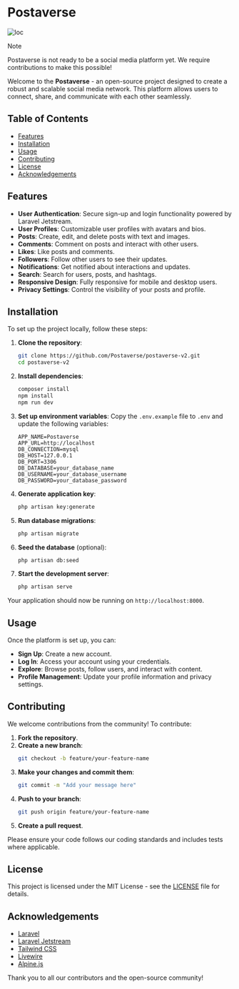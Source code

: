 # Postaverse
![loc](https://img.shields.io/endpoint?url=https://ghloc.vercel.app/api/postaverse/postaverse-v2/badge?filter=.php$&label=Lines%20of%20Code%20(PHP)&color=B66BFE)

> [!NOTE]
> Postaverse is not ready to be a social media platform yet. We require contributions to make this possible!

Welcome to the **Postaverse** - an open-source project designed to create a robust and scalable social media network. This platform allows users to connect, share, and communicate with each other seamlessly.

## Table of Contents

- [Features](#features)
- [Installation](#installation)
- [Usage](#usage)
- [Contributing](#contributing)
- [License](#license)
- [Acknowledgements](#acknowledgements)

## Features

- **User Authentication**: Secure sign-up and login functionality powered by Laravel Jetstream.
- **User Profiles**: Customizable user profiles with avatars and bios.
- **Posts**: Create, edit, and delete posts with text and images.
- **Comments**: Comment on posts and interact with other users.
- **Likes**: Like posts and comments.
- **Followers**: Follow other users to see their updates.
- **Notifications**: Get notified about interactions and updates.
- **Search**: Search for users, posts, and hashtags.
- **Responsive Design**: Fully responsive for mobile and desktop users.
- **Privacy Settings**: Control the visibility of your posts and profile.

## Installation

To set up the project locally, follow these steps:

1. **Clone the repository**:
    ```bash
    git clone https://github.com/Postaverse/postaverse-v2.git
    cd postaverse-v2
    ```

2. **Install dependencies**:
    ```bash
    composer install
    npm install
    npm run dev
    ```

3. **Set up environment variables**:
    Copy the `.env.example` file to `.env` and update the following variables:
    ```
    APP_NAME=Postaverse
    APP_URL=http://localhost
    DB_CONNECTION=mysql
    DB_HOST=127.0.0.1
    DB_PORT=3306
    DB_DATABASE=your_database_name
    DB_USERNAME=your_database_username
    DB_PASSWORD=your_database_password
    ```

4. **Generate application key**:
    ```bash
    php artisan key:generate
    ```

5. **Run database migrations**:
    ```bash
    php artisan migrate
    ```

6. **Seed the database** (optional):
    ```bash
    php artisan db:seed
    ```

7. **Start the development server**:
    ```bash
    php artisan serve
    ```

Your application should now be running on `http://localhost:8000`.

## Usage

Once the platform is set up, you can:

- **Sign Up**: Create a new account.
- **Log In**: Access your account using your credentials.
- **Explore**: Browse posts, follow users, and interact with content.
- **Profile Management**: Update your profile information and privacy settings.

## Contributing

We welcome contributions from the community! To contribute:

1. **Fork the repository**.
2. **Create a new branch**:
    ```bash
    git checkout -b feature/your-feature-name
    ```
3. **Make your changes and commit them**:
    ```bash
    git commit -m "Add your message here"
    ```
4. **Push to your branch**:
    ```bash
    git push origin feature/your-feature-name
    ```
5. **Create a pull request**.

Please ensure your code follows our coding standards and includes tests where applicable.

## License

This project is licensed under the MIT License - see the [LICENSE](LICENSE) file for details.

## Acknowledgements

- [Laravel](https://laravel.com/)
- [Laravel Jetstream](https://jetstream.laravel.com/)
- [Tailwind CSS](https://tailwindcss.com/)
- [Livewire](https://laravel-livewire.com/)
- [Alpine.js](https://alpinejs.dev/)

Thank you to all our contributors and the open-source community!